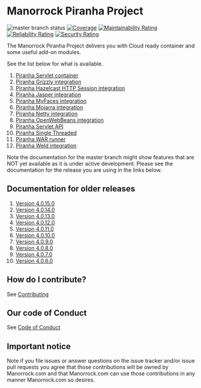 
# Manorrock Piranha Project

![master branch status](https://github.com/manorrock/piranha/workflows/master/badge.svg)
[![Coverage](https://sonarcloud.io/api/project_badges/measure?project=manorrock_piranha&metric=coverage)](https://sonarcloud.io/dashboard?id=manorrock_piranha)
[![Maintainability Rating](https://sonarcloud.io/api/project_badges/measure?project=manorrock_piranha&metric=sqale_rating)](https://sonarcloud.io/dashboard?id=manorrock_piranha)
[![Reliability Rating](https://sonarcloud.io/api/project_badges/measure?project=manorrock_piranha&metric=reliability_rating)](https://sonarcloud.io/dashboard?id=manorrock_piranha)
[![Security Rating](https://sonarcloud.io/api/project_badges/measure?project=manorrock_piranha&metric=security_rating)](https://sonarcloud.io/dashboard?id=manorrock_piranha)

The Manorrock Piranha Project delivers you with Cloud ready container and
some useful add-on modules.

See the list below for what is available.

1. [Piranha Servlet container](piranha/README.md)
1. [Piranha Grizzly integration](piranha-http-grizzly/README.md)
1. [Piranha Hazelcast HTTP Session integration](piranha-session-hazelcast/README.md)
1. [Piranha Jasper integration](piranha-jsp-jasper/README.md)
1. [Piranha MyFaces integration](piranha-faces-myfaces/README.md)
1. [Piranha Mojarra integration](piranha-faces-mojarra/README.md)
1. [Piranha Netty integration](piranha-http-netty/README.md)
1. [Piranha OpenWebBeans integration](piranha-cdi-openwebbeans/README.md)
1. [Piranha Servlet API](piranha-servlet-api/README.md)
1. [Piranha Single Threaded](piranha-http-singlethread/README.md)
1. [Piranha WAR runner](piranha-runner-war/README.md)
1. [Piranha Weld integration](piranha-cdi-weld/README.md)

Note the documentation for the master branch might show features that are NOT 
yet available as it is under active development. Please see the documentation
for the release you are using in the links below.

## Documentation for older releases

1. [Version 4.0.15.0](https://github.com/manorrock/piranha/tree/v4.0.15.0)
1. [Version 4.0.14.0](https://github.com/manorrock/piranha/tree/v4.0.14.0)
1. [Version 4.0.13.0](https://github.com/manorrock/piranha/tree/v4.0.13.0)
1. [Version 4.0.12.0](https://github.com/manorrock/piranha/tree/v4.0.12.0)
1. [Version 4.0.11.0](https://github.com/manorrock/piranha/tree/v4.0.11.0)
1. [Version 4.0.10.0](https://github.com/manorrock/piranha/tree/v4.0.10.0)
1. [Version 4.0.9.0](https://github.com/manorrock/piranha/tree/v4.0.9.0)
1. [Version 4.0.8.0](https://github.com/manorrock/piranha/tree/v4.0.8.0)
1. [Version 4.0.7.0](https://github.com/manorrock/piranha/tree/v4.0.7.0)
1. [Version 4.0.6.0](https://github.com/manorrock/piranha/tree/v4.0.6.0)

## How do I contribute?

See [Contributing](CONTRIBUTING.md)

## Our code of Conduct

See [Code of Conduct](CODE_OF_CONDUCT.md)

## Important notice

Note if you file issues or answer questions on the issue tracker and/or issue 
pull requests you agree that those contributions will be owned by Manorrock.com
and that Manorrock.com can use those contributions in any manner Manorrock.com
so desires.
